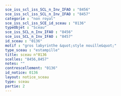 ```yaml
---
sce_iss_scl_iss_SCL_n_Inv_IFAO : "8456"
sce_iss_scl_iss_SCL_n_Inv_IFAO : "8457"
categorie : "non royal"
sce_iss_scl_iss_SCE_id_sceau : "0136"
typeObjet : "Sceau"
sce_iss_SCL_n_Inv_IFAO : "8456"
sce_iss_SCL_n_Inv_IFAO : "8457"
id_sceau : "0136"
motif : "gros labyrinthe &quot;style nouille&quot;"
type_sceau : "estampille"
title: sceau n°0136
scelles: "8456,8457"
notes: ""
contrescellement: "0136"
id_notice: 0136
layout: notice_sceau
type: sceau
partie: 2
---
```

